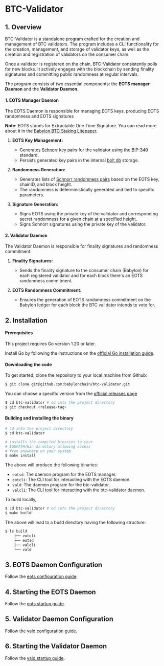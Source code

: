 # BTC-Validator

## 1. Overview

BTC-Validator is a standalone program crafted for the creation and management of BTC
validators. The program includes a CLI functionality for the creation, management,
and storage of validator keys, as well as the creation and registration of validators
on the consumer chain.

Once a validator is registered on the chain, BTC-Validator consistently polls for new
blocks. It actively engages with the blockchain by sending finality signatures and
committing public randomness at regular intervals.

The program consists of two essential components: the **EOTS manager Daemon** and the
**Validator Daemon**.

#### 1. EOTS Manager Daemon

The EOTS Daemon is responsible for managing EOTS keys, producing EOTS randomness and
EOTS signatures

**Note:** EOTS stands for Extractable One Time Signature. You can read more about it
in
the [Babylon BTC Staking Litepaper](https://docs.babylonchain.io/assets/files/btc_staking_litepaper-32bfea0c243773f0bfac63e148387aef.pdf).

1. **EOTS Key Management:**
    - Generates [Schnorr](https://en.wikipedia.org/wiki/Schnorr_signature) key pairs
      for the validator using the
      [BIP-340](https://github.com/bitcoin/bips/blob/master/bip-0340.mediawiki)
      standard.
    - Persists generated key pairs in the
      internal [bolt db](https://github.com/etcd-io/bbolt) storage.

2. **Randomness Generation:**
    - Generates lists
      of [Schnorr randomness pairs](https://www.researchgate.net/publication/222835548_Schnorr_Randomness)
      based on the EOTS key, chainID, and block height.
    - The randomness is deterministically generated and tied to specific parameters.

3. **Signature Generation:**
    - Signs EOTS using the private key of the validator and corresponding secret
      randomness for a given chain at a specified height.
    - Signs Schnorr signatures using the private key of the validator.

#### 2. Validator Daemon

The Validator Daemon is responsible for finality signatures and randomness
commitment.

1. **Finality Signatures:**
    - Sends the finality signature to the consumer chain (Babylon) for each
      registered validator and for each block there's an EOTS randomness commitment.

2. **EOTS Randomness Commitment:**
    - Ensures the generation of EOTS randomness commitment on the Babylon ledger for
      each block the BTC validator intends to vote for.

## 2. Installation

#### Prerequisites

This project requires Go version 1.20 or later.

Install Go by following the instructions on
the [official Go installation guide](https://golang.org/doc/install).

#### Downloading the code

To get started, clone the repository to your local machine from Github:

```bash
$ git clone git@github.com:babylonchain/btc-validator.git
```

You can choose a specific version from
the [official releases page](https://github.com/babylonchain/btc-validator/releases)

```bash
$ cd btc-validator # cd into the project directory
$ git checkout <release-tag>
```

#### Building and installing the binary

```bash
# cd into the project directory
$ cd btc-validator 

# installs the compiled binaries to your
# $GOPATH/bin directory allowing access
# from anywhere on your system
$ make install 
```

The above will produce the following binaries:

- `eotsd`: The daemon program for the EOTS manager.
- `eotcli`: The CLI tool for interacting with the EOTS daemon.
- `vald`: The daemon program for the btc-validator.
- `valcli`: The CLI tool for interacting with the btc-validator daemon.

To build locally,

```bash
$ cd btc-validator # cd into the project directory
$ make build
```

The above will lead to a build directory having the following structure:

```bash
$ ls build
    ├── eotcli
    ├── eotsd
    ├── valcli
    └── vald
```

## 3. EOTS Daemon Configuration

Follow the [eots configuration guide](docs/eotsd/eotsd-config.md).

## 4. Starting the EOTS Daemon

Follow the  [eots startup guide](docs/eotsd/eotsd-startup-guide.md).

## 5. Validator Daemon Configuration

Follow the [vald configuration guide](docs/vald/vald-config.md).

## 6. Starting the Validator Daemon

Follow the [vald startup guide](docs/vald/vald-startup-guide.md).
